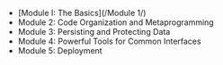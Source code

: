* [Module I: The Basics](/Module 1/)
* Module 2: Code Organization and Metaprogramming
* Module 3: Persisting and Protecting Data
* Module 4: Powerful Tools for Common Interfaces
* Module 5: Deployment